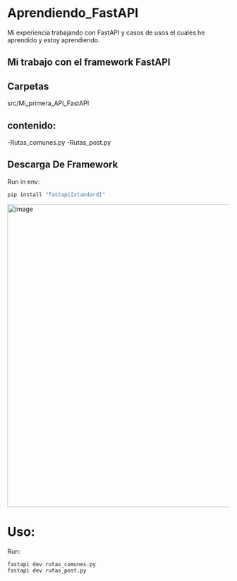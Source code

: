 # Aprendiendo_FastAPI
Mi experiencia trabajando con FastAPI y casos de usos el cuales he aprendido y estoy aprendiendo.

## Mi trabajo con el framework FastAPI

## Carpetas
src/Mi_primera_API_FastAPI

## contenido:
-Rutas_comunes.py
-Rutas_post.py

## Descarga De Framework
Run in env:
```bash
pip install "fastapi[standard]"
```
<img width="686" alt="image" src="https://github.com/user-attachments/assets/9f2b7806-bfe3-42be-9b6c-199f2e4415d6" />


# Uso:
Run:
```bash
fastapi dev rutas_comunes.py
fastapi dev rutas_post.py

